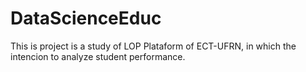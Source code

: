 # DataScienceEduc
This is project is a study of LOP Plataform of ECT-UFRN, in which the intencion to analyze student performance.
